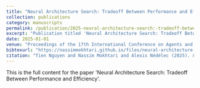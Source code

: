 ```yaml
---
title: "Neural Architecture Search: Tradeoff Between Performance and Efficiency"
collection: publications
category: manuscripts
permalink: /publication/2025-neural-architecture-search:-tradeoff-between-performance-and-efficiency
excerpt: "Publication titled 'Neural Architecture Search: Tradeoff Between Performance and Efficiency' by Tien Nguyen and Nassim Mokhtari and Alexis Nédélec."
date: 2025-01-01
venue: "Proceedings of the 17th International Conference on Agents and Artificial Intelligence - Volume 3: ICAART"
bibtexurl: "https://nassimmokhtari.github.io/files/neural-architecture-search:-tradeoff-between-performance-and-efficiency.bib"
citation: "Tien Nguyen and Nassim Mokhtari and Alexis Nédélec (2025). &quot;Neural Architecture Search: Tradeoff Between Performance and Efficiency.&quot; <i>Proceedings of the 17th International Conference on Agents and Artificial Intelligence - Volume 3: ICAART</i>."
---
```

This is the full content for the paper 'Neural Architecture Search: Tradeoff Between Performance and Efficiency'.
